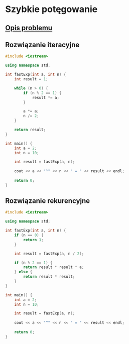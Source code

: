 # Szybkie potęgowanie

## [Opis problemu](../../../../algorithms/numerical-methods/fast-exp.md)

## Rozwiązanie iteracyjne

```cpp linenums="1"
#include <iostream>

using namespace std;

int fastExp(int a, int n) {
    int result = 1;

    while (n > 0) {
        if (n % 2 == 1) {
            result *= a;
        }

        a *= a;
        n /= 2;
    }

    return result;
}

int main() {
    int a = 2;
    int n = 10;

    int result = fastExp(a, n);
    
    cout << a << "^" << n << " = " << result << endl;
    
    return 0;
}
```

## Rozwiązanie rekurencyjne

```cpp linenums="1"
#include <iostream>

using namespace std;

int fastExp(int a, int n) {
    if (n == 0) {
        return 1;
    }

    int result = fastExp(a, n / 2);

    if (n % 2 == 1) {
        return result * result * a;
    } else {
        return result * result;
    }
}

int main() {
    int a = 2;
    int n = 10;

    int result = fastExp(a, n);
    
    cout << a << "^" << n << " = " << result << endl;
    
    return 0;
}
```
